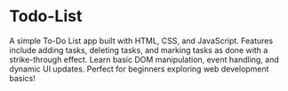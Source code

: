 # Todo-List
A simple To-Do List app built with HTML, CSS, and JavaScript. Features include adding tasks, deleting tasks, and marking tasks as done with a strike-through effect. Learn basic DOM manipulation, event handling, and dynamic UI updates. Perfect for beginners exploring web development basics!
